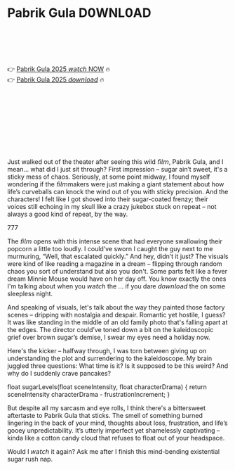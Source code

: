 # Pabrik Gula D0WNL0AD

<br><br><br><br>


👉 <a href="https://Ray-lunideco1987.github.io/pijxqktobz/">Pabrik Gula 2025 𝘸𝘢𝘵𝘤𝘩 NOW</a> 🔥
<br>
👉 <a href="https://Ray-lunideco1987.github.io/pijxqktobz/">Pabrik Gula 2025 𝘥𝘰𝘸𝘯𝘭𝘰𝘢𝘥</a> 🔥


<br><br><br><br><br><br><br><br>


Just walked out of the theater after seeing this wild 𝘧𝘪𝘭𝘮, Pabrik Gula, and I mean... what did I just sit through? First impression – sugar ain’t sweet, it's a sticky mess of chaos. Seriously, at some point midway, I found myself wondering if the 𝘧𝘪𝘭𝘮makers were just making a giant statement about how life’s curveballs can knock the wind out of you with sticky precision. And the characters! I felt like I got shoved into their sugar-coated frenzy; their voices still echoing in my skull like a crazy jukebox stuck on repeat – not always a good kind of repeat, by the way. 

777

The 𝘧𝘪𝘭𝘮 opens with this intense scene that had everyone swallowing their popcorn a little too loudly. I could’ve sworn I caught the guy next to me murmuring, “Well, that escalated quickly.” And hey, didn’t it just? The visuals were kind of like reading a magazine in a dream – flipping through random chaos you sort of understand but also you don't. Some parts felt like a fever dream Minnie Mouse would have on her day off. You know exactly the ones I'm talking about when you 𝘸𝘢𝘵𝘤𝘩 the  ... if you dare 𝘥𝘰𝘸𝘯𝘭𝘰𝘢𝘥 the   on some sleepless night.

And speaking of visuals, let's talk about the way they painted those factory scenes – dripping with nostalgia and despair. Romantic yet hostile, I guess? It was like standing in the middle of an old family photo that's falling apart at the edges. The director could’ve toned down a bit on the kaleidoscopic grief over brown sugar’s demise, I swear my eyes need a holiday now.

Here's the kicker – halfway through, I was torn between giving up on understanding the plot and surrendering to the kaleidoscope. My brain juggled three questions: What time is it? Is it supposed to be this weird? And why do I suddenly crave pancakes?

float sugarLevels(float sceneIntensity, float characterDrama)
{
    return sceneIntensity  characterDrama - frustrationIncrement;
}

But despite all my sarcasm and eye rolls, I think there's a bittersweet aftertaste to Pabrik Gula that sticks. The smell of something burned lingering in the back of your mind, thoughts about loss, frustration, and life’s gooey unpredictability. It’s utterly imperfect yet shamelessly captivating – kinda like a cotton candy cloud that refuses to float out of your headspace.

Would I 𝘸𝘢𝘵𝘤𝘩 it again? Ask me after I finish this mind-bending existential sugar rush nap.


